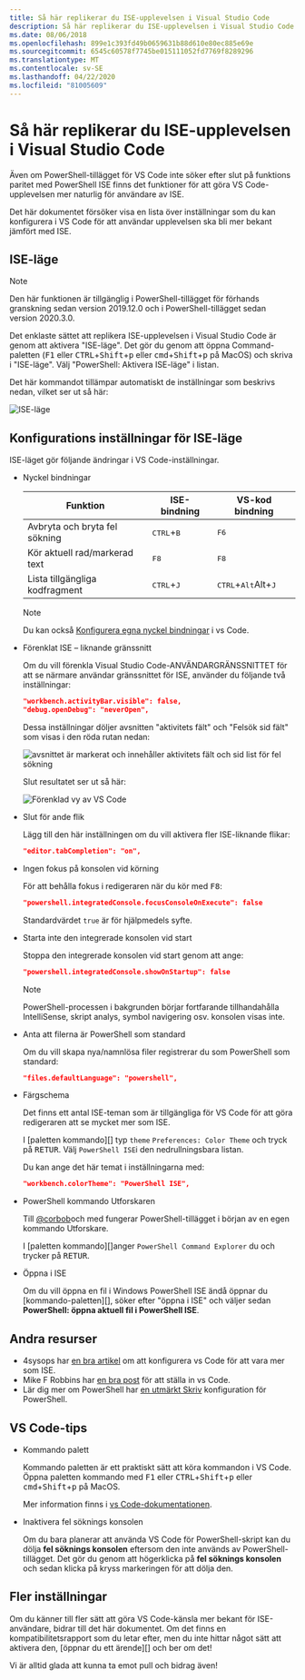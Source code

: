 ```yaml
---
title: Så här replikerar du ISE-upplevelsen i Visual Studio Code
description: Så här replikerar du ISE-upplevelsen i Visual Studio Code
ms.date: 08/06/2018
ms.openlocfilehash: 899e1c393fd49b0659631b88d610e80ec885e69e
ms.sourcegitcommit: 6545c60578f7745be015111052fd7769f8289296
ms.translationtype: MT
ms.contentlocale: sv-SE
ms.lasthandoff: 04/22/2020
ms.locfileid: "81005609"
---
```

# <a name="how-to-replicate-the-ise-experience-in-visual-studio-code"></a>Så här replikerar du ISE-upplevelsen i Visual Studio Code

Även om PowerShell-tillägget för VS Code inte söker efter slut på funktions paritet med PowerShell ISE finns det funktioner för att göra VS Code-upplevelsen mer naturlig för användare av ISE.

Det här dokumentet försöker visa en lista över inställningar som du kan konfigurera i VS Code för att användar upplevelsen ska bli mer bekant jämfört med ISE.

## <a name="ise-mode"></a>ISE-läge

> [!NOTE]
> Den här funktionen är tillgänglig i PowerShell-tillägget för förhands granskning sedan version 2019.12.0 och i PowerShell-tillägget sedan version 2020.3.0.

Det enklaste sättet att replikera ISE-upplevelsen i Visual Studio Code är genom att aktivera "ISE-läge".
Det gör du genom att öppna Command-paletten (<kbd>F1</kbd> eller <kbd>CTRL</kbd>+<kbd>Shift</kbd>+<kbd>p</kbd> eller <kbd>cmd</kbd>+<kbd>Shift</kbd>+<kbd>p</kbd> på MacOS) och skriva i "ISE-läge". Välj "PowerShell: Aktivera ISE-läge" i listan.

Det här kommandot tillämpar automatiskt de inställningar som beskrivs nedan, vilket ser ut så här:

![ISE-läge](media/How-To-Replicate-the-ISE-Experience-In-VSCode/3-ise-mode.png)

## <a name="ise-mode-configuration-settings"></a>Konfigurations inställningar för ISE-läge

ISE-läget gör följande ändringar i VS Code-inställningar.

- Nyckel bindningar

  |               Funktion                |         ISE-bindning          |              VS-kod bindning                |
  | ------------------------------------- | ---------------------------- | ------------------------------------------- |
  | Avbryta och bryta fel sökning          | <kbd>CTRL</kbd>+<kbd>B</kbd> | <kbd>F6</kbd>                               |
  | Kör aktuell rad/markerad text | <kbd>F8</kbd>                | <kbd>F8</kbd>                               |
  | Lista tillgängliga kodfragment               | <kbd>CTRL</kbd>+<kbd>J</kbd> | <kbd>CTRL</kbd>+<kbd>Alt</kbd>Alt+<kbd>J</kbd> |

  > [!NOTE]
  > Du kan också [Konfigurera egna nyckel bindningar](https://code.visualstudio.com/docs/getstarted/keybindings#_custom-keybindings-for-refactorings) i vs Code.

- Förenklat ISE – liknande gränssnitt

  Om du vill förenkla Visual Studio Code-ANVÄNDARGRÄNSSNITTET för att se närmare användar gränssnittet för ISE, använder du följande två inställningar:

  ```json
  "workbench.activityBar.visible": false,
  "debug.openDebug": "neverOpen",
  ```

  Dessa inställningar döljer avsnitten "aktivitets fält" och "Felsök sid fält" som visas i den röda rutan nedan:

  ![avsnittet är markerat och innehåller aktivitets fält och sid list för fel sökning](media/How-To-Replicate-the-ISE-Experience-In-VSCode/1-highlighted-sidebar.png)

  Slut resultatet ser ut så här:

  ![Förenklad vy av VS Code](media/How-To-Replicate-the-ISE-Experience-In-VSCode/2-simplified-ui.png)

- Slut för ande flik

  Lägg till den här inställningen om du vill aktivera fler ISE-liknande flikar:

  ```json
  "editor.tabCompletion": "on",
  ```

- Ingen fokus på konsolen vid körning

  För att behålla fokus i redigeraren när du kör med <kbd>F8</kbd>:

  ```json
  "powershell.integratedConsole.focusConsoleOnExecute": false
  ```

  Standardvärdet `true` är för hjälpmedels syfte.

- Starta inte den integrerade konsolen vid start

  Stoppa den integrerade konsolen vid start genom att ange:

  ```json
  "powershell.integratedConsole.showOnStartup": false
  ```

  > [!NOTE]
  > PowerShell-processen i bakgrunden börjar fortfarande tillhandahålla IntelliSense, skript analys, symbol navigering osv. konsolen visas inte.

- Anta att filerna är PowerShell som standard

  Om du vill skapa nya/namnlösa filer registrerar du som PowerShell som standard:

  ```json
  "files.defaultLanguage": "powershell",
  ```

- Färgschema

  Det finns ett antal ISE-teman som är tillgängliga för VS Code för att göra redigeraren att se mycket mer som ISE.

  I [paletten kommando][] typ `theme` `Preferences: Color Theme` och tryck på <kbd>RETUR</kbd>. Välj `PowerShell ISE`i den nedrullningsbara listan.

  Du kan ange det här temat i inställningarna med:

  ```json
  "workbench.colorTheme": "PowerShell ISE",
  ```

- PowerShell kommando Utforskaren

  Till [@corbob](https://github.com/corbob)och med fungerar PowerShell-tillägget i början av en egen kommando Utforskare.

  I [paletten kommando][]anger `PowerShell Command Explorer` du och trycker på <kbd>RETUR</kbd>.

- Öppna i ISE

  Om du vill öppna en fil i Windows PowerShell ISE ändå öppnar du [kommando-paletten][], söker efter "öppna i ISE" och väljer sedan **PowerShell: öppna aktuell fil i PowerShell ISE**.

## <a name="other-resources"></a>Andra resurser

- 4sysops har [en bra artikel][4sysops] om att konfigurera vs Code för att vara mer som ISE.
- Mike F Robbins har [en bra post][mikefrobbins] för att ställa in vs Code.
- Lär dig mer om PowerShell har [en utmärkt Skriv][learnpwsh] konfiguration för PowerShell.

## <a name="vs-code-tips"></a>VS Code-tips

- Kommando palett

  Kommando paletten är ett praktiskt sätt att köra kommandon i VS Code. Öppna paletten kommando med <kbd>F1</kbd> eller <kbd>CTRL</kbd>+<kbd>Shift</kbd>+<kbd>p</kbd> eller <kbd>cmd</kbd>+<kbd>Shift</kbd>+<kbd>p</kbd> på MacOS.

  Mer information finns i [vs Code-dokumentationen][vsc-docs].

- Inaktivera fel söknings konsolen

  Om du bara planerar att använda VS Code för PowerShell-skript kan du dölja **fel söknings konsolen** eftersom den inte används av PowerShell-tillägget. Det gör du genom att högerklicka på **fel söknings konsolen** och sedan klicka på kryss markeringen för att dölja den.

## <a name="more-settings"></a>Fler inställningar

Om du känner till fler sätt att göra VS Code-känsla mer bekant för ISE-användare, bidrar till det här dokumentet. Om det finns en kompatibilitetsrapport som du letar efter, men du inte hittar något sätt att aktivera den, [öppnar du ett ärende][] och ber om det!

Vi är alltid glada att kunna ta emot pull och bidrag även!

<!-- link references -->
[vsc-docs]: https://code.visualstudio.com/docs/getstarted/userinterface#_command-palette
[Kommando palett]: #vs-code-tips
[öppna ett ärende]: https://github.com/PowerShell/VSCode-powershell/issues/new/choose

[4sysops]: https://4sysops.com/archives/make-visual-studio-code-look-and-behave-like-powershell-ise/
[mikefrobbins]: https://mikefrobbins.com/2017/08/24/how-to-install-visual-studio-code-and-configure-it-as-a-replacement-for-the-powershell-ise/
[learnpwsh]: https://www.learnpwsh.com/setup-vs-code-for-powershell/
